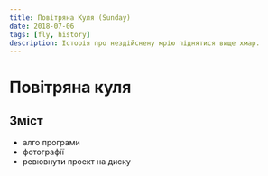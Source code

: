 ```yaml
---
title: Повітряна Куля (Sunday)
date: 2018-07-06
tags: [fly, history]
description: Історія про нездійснену мрію піднятися вище хмар.
---
```


# Повітряна куля

## Зміст
- алго програми
- фотографії
- ревювнути проект на диску
